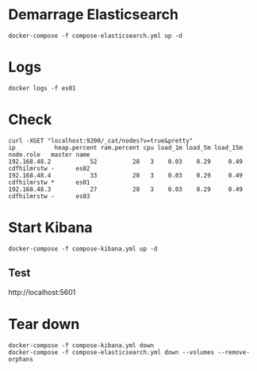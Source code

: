 # Demarrage Elasticsearch

```
docker-compose -f compose-elasticsearch.yml up -d
```

# Logs 

```
docker logs -f es01
```

# Check

```
curl -XGET "localhost:9200/_cat/nodes?v=true&pretty" 
ip           heap.percent ram.percent cpu load_1m load_5m load_15m node.role   master name
192.168.48.2           52          28   3    0.03    0.29     0.49 cdfhilmrstw -      es02
192.168.48.4           33          28   3    0.03    0.29     0.49 cdfhilmrstw *      es01
192.168.48.3           27          28   3    0.03    0.29     0.49 cdfhilmrstw -      es03
```

# Start Kibana

```
docker-compose -f compose-kibana.yml up -d
```

## Test

http://localhost:5601


# Tear down

```
docker-compose -f compose-kibana.yml down
docker-compose -f compose-elasticsearch.yml down --volumes --remove-orphans
```

